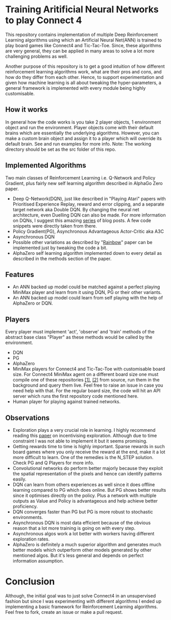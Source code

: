 # Training Aritificial Neural Networks to play Connect 4

This repository contains implementation of multiple Deep Reinforcement Learning algorithms using which an Artificial Neural Net(ANN) is trained to play board games like Connect4 and Tic-Tac-Toe. Since, these algorithms are very general, they can be applied in many areas to solve a lot more challenging problems as well.

Another purpose of this repository is to get a good intuition of how different reinforcement learning algorithms work, what are their pros and cons, and how do they differ from each other. Hence, to support experimentation and given how machine learning is all about tweaking the hyper-parameters, a general framework is implemented with every module being highly customisable.

## How it works
In general how the code works is you take 2 player objects, 1 environment object and run the environment. Player objects come with their default brains which are essentially the underlying algorithms. However, you can make a custom brain object and assign it to a player which will override its default brain. See and run examples for more info. Note: The working directory should be set as the src folder of this repo.

## Implemented Algorithms
Two main classes of Reinforcement Learning i.e. Q-Network and Policy Gradient, plus fairly new self learning algorithm described in AlphaGo Zero paper.
- Deep Q-Network(DQN), just like described in "Playing Atari" papers with Prioritised Experience Replay, reward and error clipping, and a separate target network aka Double DQN. By changing the neural net architecture, even Duelling DQN can also be made. For more information on DQNs, I suggest this amazing [series](https://jaromiru.com/) of blog posts. A few code snippets were directly taken from there.
- Policy Gradient(PG), Asynchronous Advantageous Actor-Critic aka A3C
- Asynchronous DQN
- Possible other variations as described by "[Rainbow](https://arxiv.org/pdf/1710.02298.pdf)" paper can be implemented just by tweaking the code a bit.
- AlphaZero self learning algorithm implemented down to every detail as described in the methods section of the paper.

## Features
- An ANN backed up model could be matched against a perfect playing MiniMax player and learn from it using DQN, PG or their other variants.
- An ANN backed up model could learn from self playing with the help of AlphaZero or DQN.

## Players
Every player must implement 'act', 'observe' and 'train' methods of the abstract base class "Player" as these methods would be called by the environment.
- DQN
- PG
- AlphaZero
- MiniMax players for Connect4 and Tic-Tac-Toe with customisable board size. For Connect4 MiniMax agent on a different board size one must compile one of these repositories [[1]](https://github.com/kirarpit/connect4-minimax), [[2]](https://github.com/MarkusThill/Connect-Four) from source, run them in the background and query them live. Feel free to raise an issue in case you need help with that. For the regular board size, the code will hit an API server which runs the first  repository code mentioned here.
- Human player for playing against trained networks.

## Observations
- Exploration plays a very crucial role in learning. I highly recommend reading this [paper](https://arxiv.org/abs/1507.00814) on incentivising exploration. Although due to time constraint I was not able to implement it but it seems promising.
- Getting rewards time to time is highly important. Sparse rewards in such board games where you only receive the reward at the end, make it a lot more difficult to learn. One of the remedies is the N_STEP solution. Check PG and Q Players for more info.
- Convolutional networks do perform better majorly because they exploit the spatial representation of the pixels and hence can identify patterns easily.
- DQN can learn from others experiences as well since it does offline learning compared to PG which does online. But PG shows better results since it optimises directly on the policy. Plus a network with multiple outputs as Value and Policy is advantageous and help achieve better proficiency.
- DQN converges faster than PG but PG is more robust to stochastic environments.
- Asynchronous DQN is most data efficient because of the obvious reason that a lot more training is going on with every step.
- Asynchronous algos work a lot better with workers having different exploration rates.
- AlphaZero is definitely a much superior algorithm and generates much better models which outperform other models generated by other mentioned algos. But it's less general and depends on perfect information assumption.

# Conclusion
Although, the initial goal was to just solve Connect4 in an unsupervised fashion but since I was experimenting with different algorithms I ended up implementing a basic framework for Reinforcement Learning algorithms. Feel free to fork, create an issue or make a pull request.
